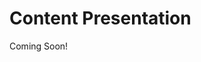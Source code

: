 # Content Presentation

Coming Soon!

<!--

#### Learning Objectives

Learn how to style traditional Liferay content in DXP 7.3.

#### Tasks to Accomplish

* Use FreeMarker to create templates that structure platform content
* Learn how to structure and style Web Content
* Understand how to use Widget Templates to customize both out-of-the-box and custom Liferay widgets

#### Exercise Prerequisites

* Java JDK installed to run Liferay
    * Download here: <a href="https://www.oracle.com/technetwork/java/javase/downloads/jdk8-downloads-2133151.html">https://www.oracle.com/technetwork/java/javase/downloads/jdk8-downloads-2133151.html</a>
    * Instructions on installation here: <a href="https://www.java.com/en/download/help/download_options.xml">https://www.java.com/en/download/help/download_options.xml</a>
* Unzipped module exercise files in the following folder structure:
    * Windows: <code>C:\liferay</code>
    * Unix Systems: <code>[user-home]/liferay</code>
* A Liferay DXP or CE 7.3 instance up and running

-->